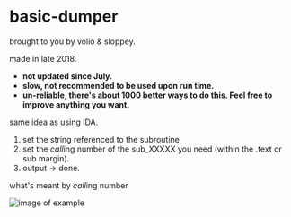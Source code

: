 # basic-dumper
brought to you by volio &amp; sloppey.

made in late 2018.
- **not updated since July.**
- **slow, not recommended to be used upon run time.**
- **un-reliable, there's about 1000 better ways to do this. Feel free to improve anything you want.**

same idea as using IDA.

1. set the string referenced to the subroutine
2. set the *call*ing number of the sub_XXXXX you need (within the .text or sub margin).
3. output -> done.

what's meant by *call*ing number

![image of example](https://gyazo.com/8621547341c598864d1a4c5aab9032ec.png)
